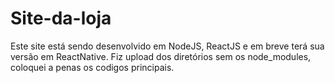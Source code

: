 # Site-da-loja
Este site está sendo desenvolvido em NodeJS, ReactJS e em breve terá sua versão em ReactNative.
Fiz upload dos diretórios sem os node_modules, coloquei a penas os codigos principais.
